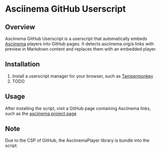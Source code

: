 # Asciinema GitHub Userscript

## Overview

Asciinema GitHub Userscript is a userscript that automatically embeds [Asciinema](https://asciinema.org/) players into GitHub pages. It detects asciinema.org/a links with preview in Markdown content and replaces them with an embedded player.

## Installation

1. Install a userscript manager for your browser, such as [Tampermonkey](https://www.tampermonkey.net/)
2. TODO

## Usage

After installing the script, visit a GitHub page containing Asciinema links, such as the [asciinema project page](https://github.com/asciinema/asciinema)

## Note
Due to the CSP of GitHub, the AsciinemaPlayer library is bundle into the script.